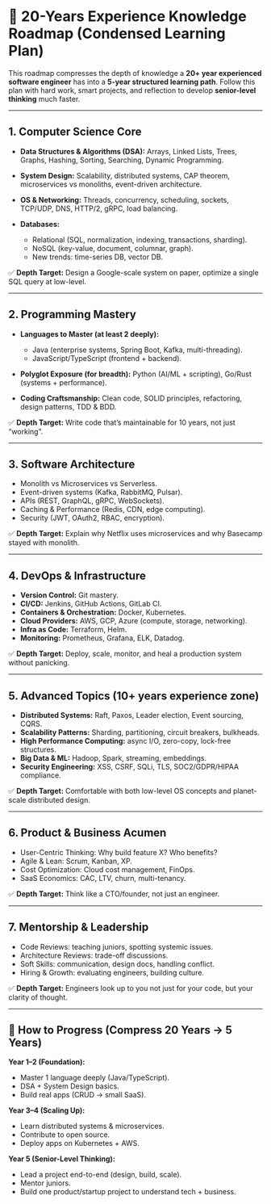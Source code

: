 # 🚀 20-Years Experience Knowledge Roadmap (Condensed Learning Plan)

This roadmap compresses the depth of knowledge a **20+ year experienced software engineer** has into a **5-year structured learning path**. 
Follow this plan with hard work, smart projects, and reflection to develop **senior-level thinking** much faster.

---

## 1. Computer Science Core

- **Data Structures & Algorithms (DSA):**
  Arrays, Linked Lists, Trees, Graphs, Hashing, Sorting, Searching, Dynamic Programming.

- **System Design:**
  Scalability, distributed systems, CAP theorem, microservices vs monoliths, event-driven architecture.

- **OS & Networking:**
  Threads, concurrency, scheduling, sockets, TCP/UDP, DNS, HTTP/2, gRPC, load balancing.

- **Databases:**
  - Relational (SQL, normalization, indexing, transactions, sharding).
  - NoSQL (key-value, document, columnar, graph).
  - New trends: time-series DB, vector DB.

✅ **Depth Target:** Design a Google-scale system on paper, optimize a single SQL query at low-level.

---

## 2. Programming Mastery

- **Languages to Master (at least 2 deeply):**
  - Java (enterprise systems, Spring Boot, Kafka, multi-threading).
  - JavaScript/TypeScript (frontend + backend).

- **Polyglot Exposure (for breadth):**
  Python (AI/ML + scripting), Go/Rust (systems + performance).

- **Coding Craftsmanship:**
  Clean code, SOLID principles, refactoring, design patterns, TDD & BDD.

✅ **Depth Target:** Write code that’s maintainable for 10 years, not just “working”.

---

## 3. Software Architecture

- Monolith vs Microservices vs Serverless.
- Event-driven systems (Kafka, RabbitMQ, Pulsar).
- APIs (REST, GraphQL, gRPC, WebSockets).
- Caching & Performance (Redis, CDN, edge computing).
- Security (JWT, OAuth2, RBAC, encryption).

✅ **Depth Target:** Explain why Netflix uses microservices and why Basecamp stayed with monolith.

---

## 4. DevOps & Infrastructure

- **Version Control:** Git mastery.
- **CI/CD:** Jenkins, GitHub Actions, GitLab CI.
- **Containers & Orchestration:** Docker, Kubernetes.
- **Cloud Providers:** AWS, GCP, Azure (compute, storage, networking).
- **Infra as Code:** Terraform, Helm.
- **Monitoring:** Prometheus, Grafana, ELK, Datadog.

✅ **Depth Target:** Deploy, scale, monitor, and heal a production system without panicking.

---

## 5. Advanced Topics (10+ years experience zone)

- **Distributed Systems:** Raft, Paxos, Leader election, Event sourcing, CQRS.
- **Scalability Patterns:** Sharding, partitioning, circuit breakers, bulkheads.
- **High Performance Computing:** async I/O, zero-copy, lock-free structures.
- **Big Data & ML:** Hadoop, Spark, streaming, embeddings.
- **Security Engineering:** XSS, CSRF, SQLi, TLS, SOC2/GDPR/HIPAA compliance.

✅ **Depth Target:** Comfortable with both low-level OS concepts and planet-scale distributed design.

---

## 6. Product & Business Acumen

- User-Centric Thinking: Why build feature X? Who benefits?
- Agile & Lean: Scrum, Kanban, XP.
- Cost Optimization: Cloud cost management, FinOps.
- SaaS Economics: CAC, LTV, churn, multi-tenancy.

✅ **Depth Target:** Think like a CTO/founder, not just an engineer.

---

## 7. Mentorship & Leadership

- Code Reviews: teaching juniors, spotting systemic issues.
- Architecture Reviews: trade-off discussions.
- Soft Skills: communication, design docs, handling conflict.
- Hiring & Growth: evaluating engineers, building culture.

✅ **Depth Target:** Engineers look up to you not just for your code, but your clarity of thought.

---

## 📅 How to Progress (Compress 20 Years → 5 Years)

**Year 1–2 (Foundation):**
- Master 1 language deeply (Java/TypeScript).
- DSA + System Design basics.
- Build real apps (CRUD → small SaaS).

**Year 3–4 (Scaling Up):**
- Learn distributed systems & microservices.
- Contribute to open source.
- Deploy apps on Kubernetes + AWS.

**Year 5 (Senior-Level Thinking):**
- Lead a project end-to-end (design, build, scale).
- Mentor juniors.
- Build one product/startup project to understand tech + business.

